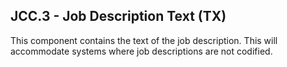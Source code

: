## JCC.3 - Job Description Text (TX)

This component contains the text of the job description. This will accommodate systems where job descriptions are not codified.
